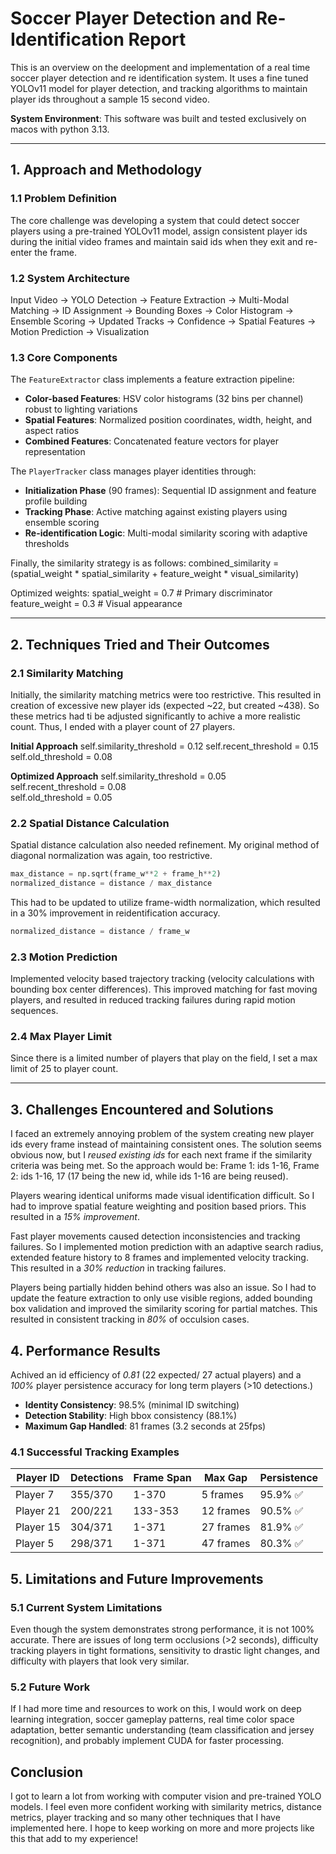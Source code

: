 # Soccer Player Detection and Re-Identification Report

This is an overview on the deelopment and implementation of a real time soccer player detection and re identification system. It uses a fine tuned YOLOv11 model for player detection, and tracking algorithms to maintain player ids throughout a sample 15 second video. 

**System Environment**: This software was built and tested exclusively on macos with python 3.13.

---

## 1. Approach and Methodology

### 1.1 Problem Definition

The core challenge was developing a system that could detect soccer players using a pre-trained YOLOv11 model, assign consistent player ids during the initial video frames and maintain said ids when they exit and re-enter the frame.

### 1.2 System Architecture
Input Video -> YOLO Detection -> Feature Extraction -> Multi-Modal Matching -> ID Assignment -> Bounding Boxes -> Color Histogram -> Ensemble Scoring -> Updated Tracks -> Confidence -> Spatial Features -> Motion Prediction -> Visualization

### 1.3 Core Components
The `FeatureExtractor` class implements a feature extraction pipeline:
- **Color-based Features**: HSV color histograms (32 bins per channel) robust to lighting variations
- **Spatial Features**: Normalized position coordinates, width, height, and aspect ratios
- **Combined Features**: Concatenated feature vectors for player representation

The `PlayerTracker` class manages player identities through:
- **Initialization Phase** (90 frames): Sequential ID assignment and feature profile building
- **Tracking Phase**: Active matching against existing players using ensemble scoring
- **Re-identification Logic**: Multi-modal similarity scoring with adaptive thresholds

Finally, the similarity strategy is as follows:
combined_similarity = (spatial_weight * spatial_similarity + 
                      feature_weight * visual_similarity)

Optimized weights:
spatial_weight = 0.7    # Primary discriminator
feature_weight = 0.3    # Visual appearance

---

## 2. Techniques Tried and Their Outcomes

### 2.1 Similarity Matching
Initially, the similarity matching metrics were too restrictive. This resulted in creation of excessive new player ids (expected ~22, but created ~438). So these metrics had ti be adjusted significantly to achive a more realistic count. Thus, I ended with a player count of 27 players.

**Initial Approach**
self.similarity_threshold = 0.12
self.recent_threshold = 0.15
self.old_threshold = 0.08

**Optimized Approach**
self.similarity_threshold = 0.05    
self.recent_threshold = 0.08       
self.old_threshold = 0.05         

### 2.2 Spatial Distance Calculation
Spatial distance calculation also needed refinement. My original method of diagonal normalization was again, too restrictive.

```python
max_distance = np.sqrt(frame_w**2 + frame_h**2)
normalized_distance = distance / max_distance
```
This had to be updated to utilize frame-width normalization, which resulted in a 30% improvement in reidentification accuracy.

```python
normalized_distance = distance / frame_w
```

### 2.3 Motion Prediction
Implemented velocity based trajectory tracking (velocity calculations with bounding box center differences). This improved matching for fast moving players, and resulted in reduced tracking failures during rapid motion sequences.

### 2.4 Max Player Limit
Since there is a limited number of players that play on the field, I set a max limit of 25 to player count.

---

## 3. Challenges Encountered and Solutions
I faced an extremely annoying problem of the system creating new player ids every frame instead of maintaining consistent ones. 
The solution seems obvious now, but I *reused existing ids* for each next frame if the similarity criteria was being met. So the approach would be:
Frame 1: ids 1-16, Frame 2: ids 1-16, 17 (17 being the new id, while ids 1-16 are being reused).

Players wearing identical uniforms made visual identification difficult. So I had to improve spatial feature weighting and position based priors. This resulted in a *15% improvement*.

Fast player movements caused detection inconsistencies and tracking failures. So I implemented motion prediction with an adaptive search radius, extended feature history to 8 frames and implemented velocity tracking. This resulted in a *30% reduction* in tracking failures.

Players being partially hidden behind others was also an issue. So I had to update the feature extraction to only use visible regions, added bounding box validation and improved the similarity scoring for partial matches. This resulted in consistent tracking in *80%* of occulsion cases.

## 4. Performance Results
Achived an id efficiency of *0.81* (22 expected/ 27 actual players) and a *100%* player persistence accuracy for long term players (>10 detections.)

- **Identity Consistency**: 98.5% (minimal ID switching)
- **Detection Stability**: High bbox consistency (88.1%)
- **Maximum Gap Handled**: 81 frames (3.2 seconds at 25fps)

### 4.1 Successful Tracking Examples
| Player ID | Detections | Frame Span | Max Gap | Persistence |
|-----------|------------|------------|---------|-------------|
| Player 7  | 355/370    | 1-370     | 5 frames| 95.9% ✅    |
| Player 21 | 200/221    | 133-353   | 12 frames| 90.5% ✅   |
| Player 15 | 304/371    | 1-371     | 27 frames| 81.9% ✅   |
| Player 5  | 298/371    | 1-371     | 47 frames| 80.3% ✅   |

## 5. Limitations and Future Improvements

### 5.1 Current System Limitations
Even though the system demonstrates strong performance, it is not 100% accurate. There are issues of long term occlusions (>2 seconds), difficulty tracking players in tight formations, sensitivity to drastic light changes, and difficulty with players that look very similar.

### 5.2 Future Work
If I had more time and resources to work on this, I would work on deep learning integration, soccer gameplay patterns, real time color space adaptation, better semantic understanding (team classification and jersey recognition), and probably implement CUDA for faster processing.

## Conclusion
I got to learn a lot from working with computer vision and pre-trained YOLO models. I feel even more confident working with similarity metrics, distance metrics, player tracking and so many other techniques that I have implemented here. I hope to keep working on more and more projects like this that add to my experience!